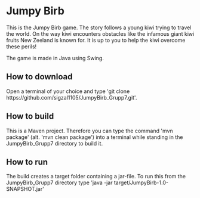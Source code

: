 <h1>Jumpy Birb</h1>

This is the Jumpy Birb game. The story follows a young kiwi trying to travel the world. On the way kiwi encounters obstacles like the infamous giant kiwi fruits New Zeeland is known for. It is up to you to help the kiwi overcome these perils!

The game is made in Java using Swing.

<h2>How to download</h2>
Open a terminal of your choice and type 'git clone https://github.com/sigzal1105/JumpyBirb_Grupp7.git'.

<h2>How to build</h2>
This is a Maven project. Therefore you can type the command 'mvn package' (alt. 'mvn clean package') into a terminal while standing in the JumpyBirb_Grupp7 directory to build it.

<h2>How to run</h2>
The build creates a target folder containing a jar-file. To run this from the JumpyBirb_Grupp7 directory type 'java -jar target/JumpyBirb-1.0-SNAPSHOT.jar'
